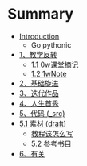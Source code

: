 # Summary

* [Introduction](README.md)
   * Go pythonic
* [1、教学反转](0MOOC/README.md)
   * [1.1  0w课堂摘记](0MOOC/61_1w_gong_kai_ke_bi_ji.md)
   * [1.2  1wNote](0MOOC/12_1wgong_kai_ke_bi_ji.md)
* [2、基础旋进](1sTry/README.md)
* [3、迭代作品](2nDev/README.md)
* [4、人生首秀](3rDemo/README.md)
* [5、代码 (_src)](_src/README.md)
* [5.1 素材 (draft)](draft/README.md)
   * [教程该怎么写](draft/how2tutorial.md)
   * 5.2 参考书目
* [6、有关](ABOUT.md)

